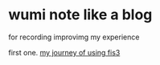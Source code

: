 # wumi note like a blog
for recording improvimg my experience

first one.
[my journey of using fis3](https://github.com/5Mi/wumi_blog/issues/1)

